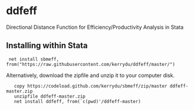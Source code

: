 # ddfeff
 Directional Distance Function for Efficiency/Productivity Analysis in Stata
 
 ## Installing within Stata
 
```
 net install sbmeff, from("https://raw.githubusercontent.com/kerrydu/ddfeff/master/")
```

 Alternatively, download the zipfile and unzip it to your computer disk. 
```
   copy https://codeload.github.com/kerrydu/sbmeff/zip/master ddfeff-master.zip
   unzipfile ddfeff-master.zip
   net install ddfeff, from(`c(pwd)'/ddfeff-master)
```